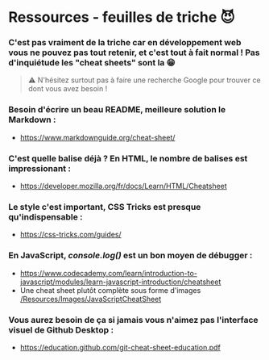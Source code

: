 # Ressources - feuilles de triche 😈

### C'est pas vraiment de la triche car en développement web vous ne pouvez pas tout retenir, et c'est tout à fait normal ! Pas d'inquiétude les "cheat sheets" sont la 😁

>⚠️ N'hésitez surtout pas à faire une recherche Google pour trouver ce dont vous avez besoin !

### Besoin d'écrire un beau README, meilleure solution le **Markdown** :

- https://www.markdownguide.org/cheat-sheet/

### C'est quelle balise déjà ? En HTML, le nombre de balises est impressionant :

- https://developer.mozilla.org/fr/docs/Learn/HTML/Cheatsheet

### Le style c'est important, CSS Tricks est presque qu'indispensable :

- https://css-tricks.com/guides/

### En JavaScript, _console.log()_ est un bon moyen de débugger :

- https://www.codecademy.com/learn/introduction-to-javascript/modules/learn-javascript-introduction/cheatsheet
- Une cheat sheet plutôt complète sous forme d'images [/Resources/Images/JavaScriptCheatSheet](./Images/JavaScriptCheatSheet/)

### Vous aurez besoin de ça si jamais vous n'aimez pas l'interface visuel de Github Desktop :

- https://education.github.com/git-cheat-sheet-education.pdf
